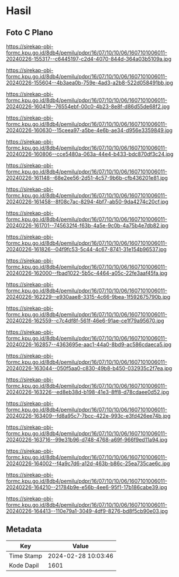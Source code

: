 # Hasil

## Foto C Plano

https://sirekap-obj-formc.kpu.go.id/8db4/pemilu/pdpr/16/07/10/10/06/1607101006011-20240226-155317--c6445197-c2d4-4070-844d-364a03b5109a.jpg

https://sirekap-obj-formc.kpu.go.id/8db4/pemilu/pdpr/16/07/10/10/06/1607101006011-20240226-155604--4b3aea0b-759e-4ad3-a2b8-522d058491bb.jpg

https://sirekap-obj-formc.kpu.go.id/8db4/pemilu/pdpr/16/07/10/10/06/1607101006011-20240226-160419--76554ebf-00c0-4b23-8e8f-d86d55de68f2.jpg

https://sirekap-obj-formc.kpu.go.id/8db4/pemilu/pdpr/16/07/10/10/06/1607101006011-20240226-160630--15ceea97-a5be-4e6b-ae34-d956e3359849.jpg

https://sirekap-obj-formc.kpu.go.id/8db4/pemilu/pdpr/16/07/10/10/06/1607101006011-20240226-160806--cce5480a-063a-44e4-b433-bdc870df3c24.jpg

https://sirekap-obj-formc.kpu.go.id/8db4/pemilu/pdpr/16/07/10/10/06/1607101006011-20240226-161148--68e2ee56-2d51-4c57-9b6b-cfb436201e81.jpg

https://sirekap-obj-formc.kpu.go.id/8db4/pemilu/pdpr/16/07/10/10/06/1607101006011-20240226-161458--8f08c7ac-8294-4bf7-ab50-9da4274c20cf.jpg

https://sirekap-obj-formc.kpu.go.id/8db4/pemilu/pdpr/16/07/10/10/06/1607101006011-20240226-161701--745632f4-f63b-4a5e-9c0b-4a75b4e7db82.jpg

https://sirekap-obj-formc.kpu.go.id/8db4/pemilu/pdpr/16/07/10/10/06/1607101006011-20240226-161826--04f9fc53-5c44-4c67-8741-31e154b96537.jpg

https://sirekap-obj-formc.kpu.go.id/8db4/pemilu/pdpr/16/07/10/10/06/1607101006011-20240226-162000--fbad1022-5b5c-4464-a05c-22fe3aaf45fa.jpg

https://sirekap-obj-formc.kpu.go.id/8db4/pemilu/pdpr/16/07/10/10/06/1607101006011-20240226-162229--e930aae8-3315-4c66-9bea-1f592675790b.jpg

https://sirekap-obj-formc.kpu.go.id/8db4/pemilu/pdpr/16/07/10/10/06/1607101006011-20240226-162559--c7c4df8f-561f-46e6-91ae-ce1f79a95670.jpg

https://sirekap-obj-formc.kpu.go.id/8db4/pemilu/pdpr/16/07/10/10/06/1607101006011-20240226-162857--4363695e-aac1-44a0-8bd9-ac586cdaeca5.jpg

https://sirekap-obj-formc.kpu.go.id/8db4/pemilu/pdpr/16/07/10/10/06/1607101006011-20240226-163044--050f5aa0-c830-49b8-b450-032935c2f7ea.jpg

https://sirekap-obj-formc.kpu.go.id/8db4/pemilu/pdpr/16/07/10/10/06/1607101006011-20240226-163226--ed8eb38d-b198-41e3-8ff8-d78cdaee0d52.jpg

https://sirekap-obj-formc.kpu.go.id/8db4/pemilu/pdpr/16/07/10/10/06/1607101006011-20240226-163409--fd8a95c7-7bcc-422e-993c-e3fd426ee74b.jpg

https://sirekap-obj-formc.kpu.go.id/8db4/pemilu/pdpr/16/07/10/10/06/1607101006011-20240226-163716--99e31b96-d748-4768-a69f-966f9ed11a94.jpg

https://sirekap-obj-formc.kpu.go.id/8db4/pemilu/pdpr/16/07/10/10/06/1607101006011-20240226-164002--f4a9c7d6-a12d-463b-b86c-25ea735cae6c.jpg

https://sirekap-obj-formc.kpu.go.id/8db4/pemilu/pdpr/16/07/10/10/06/1607101006011-20240226-164210--21784b9e-e56b-4ee6-95f1-17b186cabe39.jpg

https://sirekap-obj-formc.kpu.go.id/8db4/pemilu/pdpr/16/07/10/10/06/1607101006011-20240226-164413--110e79a1-3049-4df9-8276-bd8f5cb90e03.jpg


## Metadata

| Key        | Value               |
| ---------- | ------------------- |
| Time Stamp | 2024-02-28 10:03:46 |
| Kode Dapil | 1601                |



